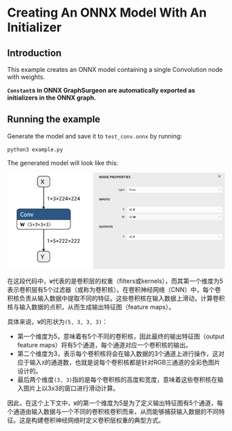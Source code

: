# Creating An ONNX Model With An Initializer

## Introduction

This example creates an ONNX model containing a single Convolution node with weights.

**`Constant`s in ONNX GraphSurgeon are automatically exported as initializers in the ONNX graph.**

## Running the example

Generate the model and save it to `test_conv.onnx` by running:
```bash
python3 example.py
```

The generated model will look like this:

![../resources/02_test_conv.onnx.png](../resources/02_test_conv.onnx.png)

在这段代码中，`W`代表的是卷积层的权重（filters或kernels），而其第一个维度为5表示卷积层有5个过滤器（或称为卷积核）。在卷积神经网络（CNN）中，每个卷积核负责从输入数据中提取不同的特征。这些卷积核在输入数据上滑动，计算卷积核与输入数据的点积，从而生成输出特征图（feature maps）。

具体来说，`W`的形状为`(5, 3, 3, 3)`：
- 第一个维度为5，意味着有5个不同的卷积核，因此最终的输出特征图（output feature maps）将有5个通道，每个通道对应一个卷积核的输出。
- 第二个维度为3，表示每个卷积核将会在输入数据的3个通道上进行操作，这对应于输入`X`的通道数，也就是说每个卷积核都是针对RGB三通道的全彩色图片设计的。
- 最后两个维度`(3, 3)`指的是每个卷积核的高度和宽度，意味着这些卷积核在输入图片上以3x3的窗口进行滑动计算。

因此，在这个上下文中，`W`的第一个维度为5是为了定义输出特征图有5个通道，每个通道由输入数据与一个不同的卷积核卷积而来，从而能够捕获输入数据的不同特征。这是构建卷积神经网络时定义卷积层权重的典型方式。
